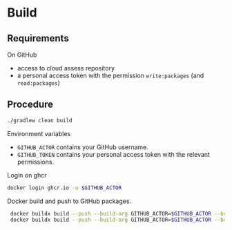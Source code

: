 # Build

## Requirements

On GitHub
- access to cloud assess repository
- a personal access token with the permission `write:packages` (and `read:packages`)

## Procedure

```bash
./gradlew clean build
```

Environment variables
- `GITHUB_ACTOR` contains your GitHub username.
- `GITHUB_TOKEN` contains your personal access token with the relevant permissions.

Login on ghcr
```bash
docker login ghcr.io -u $GITHUB_ACTOR
```

Docker build and push to GitHub packages.
```bash
 docker buildx build --push --build-arg GITHUB_ACTOR=$GITHUB_ACTOR --build-arg GITHUB_TOKEN=$GITHUB_TOKEN --platform=linux/arm64,linux/amd64,linux/amd64/v2,linux/arm/v7 --tag ghcr.io/kleis-technology/cloud-assess/cloud-assess-app:1.6.6 .
 docker buildx build --push --build-arg GITHUB_ACTOR=$GITHUB_ACTOR --build-arg GITHUB_TOKEN=$GITHUB_TOKEN --platform=linux/arm64,linux/amd64,linux/amd64/v2,linux/arm/v7 --tag ghcr.io/kleis-technology/cloud-assess/cloud-assess-app:latest .
```

